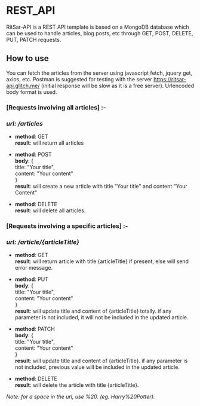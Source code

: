 # REST_API
RitSar-API is a REST API template is based on a MongoDB database which can be used to handle articles, blog posts, etc through GET, POST, DELETE, PUT, PATCH requests.

## How to use
You can fetch the articles from the server using javascript fetch, jquery get, axios, etc. Postman is suggested for testing with the server https://ritsar-api.glitch.me/ (initial response will be slow as it is a free server). Urlencoded body format is used.

### [Requests involving all articles] :- 

### *url: /articles*

- **method**: GET  
**result**: will return all articles

- **method**: POST  
**body**: {  
title: "Your title",  
content: "Your content"  
}  
**result**: will create a new article with title "Your title" and content "Your Content"

- **method**: DELETE  
**result**: will delete all articles.


### [Requests involving a specific articles] :-
### *url: /article/{articleTitle}*

- **method**: GET  
**result**: will return article with title {articleTitle} if present, else will send error message.

- **method**: PUT  
**body**: {  
title: "Your title",  
content: "Your content"  
}  
**result**: will update title and content of {articleTitle} totally. if any parameter is not included, it will not be included in the updated article.

- **method**: PATCH  
**body**: {  
title: "Your title",  
content: "Your content"  
}  
**result**: will update title and content of {articleTitle}. if any parameter is not included, previous value will be included in the updated article.

- **method**: DELETE  
**result**: will delete the article with title {articleTitle}.

*Note: for a space in the url, use %20. (eg. Harry%20Potter).*